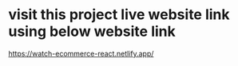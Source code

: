 # visit this project live website link using below website link

https://watch-ecommerce-react.netlify.app/
